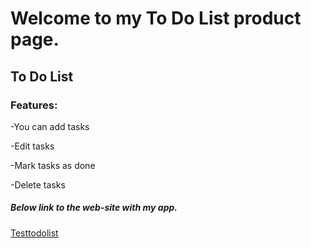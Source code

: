 # Welcome to my To Do List product page.

## To Do List

### Features:
-You can add tasks

-Edit tasks

-Mark tasks as done

-Delete tasks

##### Below link to the web-site with my app.

[Testtodolist](https://testtodolist.netlify.app)
